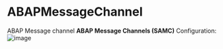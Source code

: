 # ABAPMessageChannel
ABAP Message channel
**ABAP Message Channels (SAMC)** Configuration:
![image](https://github.com/user-attachments/assets/621c7322-e208-4b39-9e7c-a8680c66de70)
